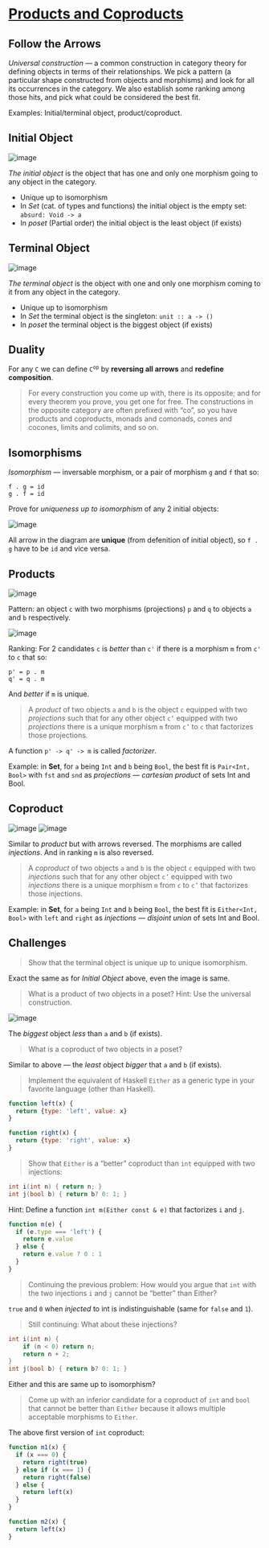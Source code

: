 # [Products and Coproducts](http://bartoszmilewski.com/2015/01/07/products-and-coproducts/)


## Follow the Arrows

_Universal construction_ — a common construction in category theory for defining objects in terms of their relationships. We pick a pattern (a particular shape constructed from objects and morphisms) and look for all its occurrences in the category. We also establish some ranking among those hits, and pick what could be considered the best fit.

Examples: Initial/terminal object, product/coproduct.


## Initial Object

![image](https://cloud.githubusercontent.com/assets/825702/8395865/55afe690-1d93-11e5-9e46-12b6af0e22a1.png)

_The initial object_ is the object that has one and only one morphism going to any object in the category.

 - Unique up to isomorphism
 - In _Set_ (cat. of types and functions) the initial object is the empty set: `absurd: Void -> a`
 - In _poset_ (Partial order) the initial object is the least object (if exists)


## Terminal Object

![image](https://cloud.githubusercontent.com/assets/825702/8395878/9328e570-1d94-11e5-89e2-4dbcb6bd0952.png)

_The terminal object_ is the object with one and only one morphism coming to it from any object in the category.

 - Unique up to isomorphism
 - In _Set_ the terminal object is the singleton: `unit :: a -> ()`
 - In _poset_ the terminal object is the biggest object (if exists)


## Duality

For any `C` we can define <code>C<sup>op</sup></code> by __reversing all arrows__ and __redefine composition__.

> For every construction you come up with, there is its opposite; and for every theorem you prove, you get one for free. The constructions in the opposite category are often prefixed with “co”, so you have products and coproducts, monads and comonads, cones and cocones, limits and colimits, and so on.


## Isomorphisms

_Isomorphism_ — inversable morphism, or a pair of morphism `g` and `f` that so:

```
f . g = id
g . f = id
```

Prove for _uniqueness up to isomorphism_ of any 2 initial objects:

![image](https://cloud.githubusercontent.com/assets/825702/8395901/29997f78-1d96-11e5-8588-0a22b99b0c4f.png)

All arrow in the diagram are __unique__ (from defenition of initial object), so `f . g` have to be `id` and vice versa.


## Products

![image](https://cloud.githubusercontent.com/assets/825702/8396286/96be242a-1da8-11e5-8da7-6f0bb5dc30c7.png)

Pattern: an object `c` with two morphisms (projections) `p` and `q` to objects `a` and `b` respectively.

![image](https://cloud.githubusercontent.com/assets/825702/8396302/2e9b7130-1da9-11e5-9df0-b91a0236029c.png)

Ranking: For 2 candidates `c` is _better_ than `c'` if there is a morphism `m` from `c'` to `c` that so:

```
p' = p . m
q' = q . m
```

And _better_ if `m` is unique.

> A _product_ of two objects `a` and `b` is the object `c` equipped with two _projections_ such that for any other object `c’` equipped with two _projections_ there is a unique morphism `m` from `c’` to `c` that factorizes those projections.

A function `p' -> q' -> m` is called _factorizer_.

Example: in __Set__, for `a` being `Int` and `b` being `Bool`, the best fit is `Pair<Int, Bool>` with `fst` and `snd` as _projections_ — _cartesian product_ of sets Int and Bool.


## Coproduct

![image](https://cloud.githubusercontent.com/assets/825702/8396368/c7f69dcc-1daa-11e5-80ba-187e50662e36.png)
![image](https://cloud.githubusercontent.com/assets/825702/8396372/d1c36eca-1daa-11e5-8d7d-933b0d0519ae.png)

Similar to _product_ but with arrows reversed. The morphisms are called _injections_. And in ranking `m` is also reversed.

> A _coproduct_ of two objects `a` and `b` is the object `c` equipped with two _injections_ such that for any other object `c’` equipped with two _injections_ there is a unique morphism `m` from `c` to `c’` that factorizes those injections.

Example: in __Set__, for `a` being `Int` and `b` being `Bool`, the best fit is `Either<Int, Bool>` with `left` and `right` as _injections_ — _disjoint union_ of sets Int and Bool.


## Challenges

> Show that the terminal object is unique up to unique isomorphism.

Exact the same as for _Initial Object_ above, even the image is same.

> What is a product of two objects in a poset? Hint: Use the universal construction.

![image](https://cloud.githubusercontent.com/assets/825702/8396488/5d887964-1db0-11e5-8d71-823ba0c05d4f.png)

The _biggest_ object _less_ than `a` and `b` (if exists).

> What is a coproduct of two objects in a poset?

Similar to above — the _least_ object _bigger_ that `a` and `b` (if exists).

> Implement the equivalent of Haskell `Either` as a generic type in your favorite language (other than Haskell).

```js
function left(x) {
  return {type: 'left', value: x}
}

function right(x) {
  return {type: 'right', value: x}
}
```

> Show that `Either` is a “better” coproduct than `int` equipped with two injections:
```cpp
int i(int n) { return n; }
int j(bool b) { return b? 0: 1; }
```
Hint: Define a function `int m(Either const & e)` that factorizes `i` and `j`.

```js
function m(e) {
  if (e.type === 'left') {
    return e.value
  } else {
    return e.value ? 0 : 1
  }
}
```

> Continuing the previous problem: How would you argue that `int` with the two injections `i` and `j` cannot be “better” than Either?

`true` and `0` when _injected_ to int is indistinguishable (same for `false` and `1`).

> Still continuing: What about these injections?
```cpp
int i(int n) {
    if (n < 0) return n;
    return n + 2;
}
int j(bool b) { return b? 0: 1; }
```

Either and this are same up to isomorphism?

> Come up with an inferior candidate for a coproduct of `int` and `bool` that cannot be better than `Either` because it allows multiple acceptable morphisms to `Either`.

The above first version of `int` coproduct:

```js
function m1(x) {
  if (x === 0) {
    return right(true)
  } else if (x === 1) {
    return right(false)
  } else {
    return left(x)
  }
}

function m2(x) {
  return left(x)
}
```
